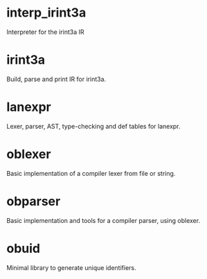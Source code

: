 # interp_irint3a

Interpreter for the irint3a IR

# irint3a

Build, parse and print IR for irint3a.

# lanexpr

Lexer, parser, AST, type-checking and def tables for lanexpr.

# oblexer

Basic implementation of a compiler lexer from file or string.

# obparser

Basic implementation and tools for a compiler parser, using oblexer.

# obuid

Minimal library to generate unique identifiers.
